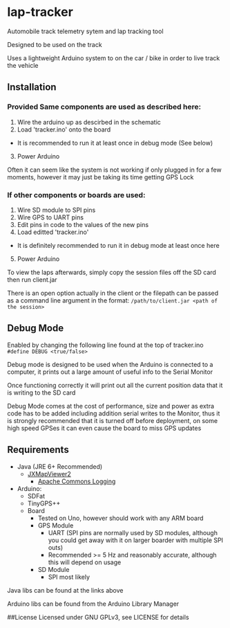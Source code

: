 # lap-tracker
Automobile track telemetry sytem and lap tracking tool

Designed to be used on the track

Uses a lightweight Arduino system to on the car / bike in order to live track the vehicle

## Installation

### Provided Same components are used as described here:

1. Wire the arduino up as descirbed in the schematic
2. Load 'tracker.ino' onto the board
- It is recommended to run it at least once in debug mode (See below)
3. Power Arduino

Often it can seem like the system is not working if only plugged in for a few moments, however it may just be taking its time getting GPS Lock

### If other components or boards are used:

1. Wire SD module to SPI pins
2. Wire GPS to UART pins
3. Edit pins in code to the values of the new pins
4. Load editted 'tracker.ino'
- It is definitely recommended to run it in debug mode at least once here
5. Power Arduino

To view the laps afterwards, simply copy the session files off the SD card then run client.jar

There is an open option actually in the client or the filepath can be passed as a command line argument in the format:
```/path/to/client.jar <path of the session>```

## Debug Mode
Enabled by changing the following line found at the top of tracker.ino
```#define DEBUG <true/false>```

Debug mode is designed to be used when the Arduino is connected to a computer, it prints out a large amount of useful info to the Serial Monitor

Once functioning correctly it will print out all the current position data that it is writing to the SD card

Debug Mode comes at the cost of performance, size and power as extra code has to be added including addition serial writes to the Monitor, thus it is strongly recommended that it is turned off before deployment, on some high speed GPSes it can even cause the board to miss GPS updates

## Requirements
- Java (JRE 6+ Recommended)
  - [JXMapViewer2](https://github.com/msteiger/jxmapviewer2)
    - [Apache Commons Logging](https://commons.apache.org/proper/commons-logging/)
- Arduino:
  - SDFat
  - TinyGPS++
  - Board
    - Tested on Uno, however should work with any ARM board
    - GPS Module 
        - UART (SPI pins are normally used by SD modules, although you could get away with it on larger boarder with multiple SPI outs)
        - Recommended >= 5 Hz and reasonably accurate, although this will depend on usage
    - SD Module 
        - SPI most likely

Java libs can be found at the links above

Arduino libs can be found from the Arduino Library Manager

##License
Licensed under GNU GPLv3, see LICENSE for details
